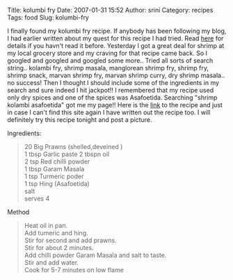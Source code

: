 Title: kolumbi fry
Date: 2007-01-31 15:52
Author: srini
Category: recipes
Tags: food
Slug: kolumbi-fry

I finally found my kolumbi fry recipe. If anybody has been following my
blog, I had earlier written about my quest for this recipe I had tried.
Read [here]({filename}/2006/06/shrimp-curry.md) for details if you havn't read it
before. Yesterday I got a great deal for shrimp at my local grocery
store and my craving for that recipe came back. So I googled and googled
and googled some more.. Tried all sorts of search string.. kolambi fry,
shrimp masala, manglorean shrimp fry, shrimp fry, shrimp snack, marvan
shrimp fry, marvan shrimp curry, dry shrimp masala.. no success! Then I
thought I should include some of the ingredients in my search and sure
indeed I hit jackpot!! I remembered that my recipe used only dry spices
and one of the spices was Asafoetida. Searching "shrimp kolambi
asafoetida" got me my page!! Here is the
[link](http://maayboli.com/hitguj/messages/103383/102246.html?1019238809)
to the recipe and just in case I can't find this site again I have
written out the recipe too. I will definitely try this recipe tonight
and post a picture.

Ingredients:  

> 20 Big Prawns (shelled,deveined )  
> 1 tbsp Garlic paste 2 tbspn oil  
> 2 tsp Red chilli powder  
> 1 tbsp Garam Masala  
> 1 tsp Turmeric poder  
> 1 tsp Hing (Asafoetida)  
> salt  
> serves 4

Method  

> Heat oil in pan.  
> Add tumeric and hing.  
> Stir for second and add prawns.  
> Stir for about 2 minutes.  
> Add chilli powder Garam Masala and salt to taste.  
> Stir and add water.  
> Cook for 5-7 minutes on low flame

